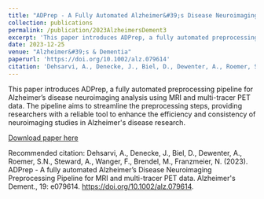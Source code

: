 ```yaml
---
title: "ADPrep - A Fully Automated Alzheimer&#39;s Disease Neuroimaging Preprocessing Pipeline for MRI and Multi-tracer PET Data"
collection: publications
permalink: /publication/2023AlzheimersDement3
excerpt: 'This paper introduces ADPrep, a fully automated preprocessing pipeline for Alzheimer&#39;s disease neuroimaging analysis using MRI and multi-tracer PET data.'
date: 2023-12-25
venue: "Alzheimer&#39;s & Dementia"
paperurl: 'https://doi.org/10.1002/alz.079614'
citation: 'Dehsarvi, A., Denecke, J., Biel, D., Dewenter, A., Roemer, S.N., Steward, A., Wanger, F., Brendel, M., Franzmeier, N. (2023). ADPrep - A fully automated Alzheimer&#39;s Disease Neuroimaging Preprocessing Pipeline for MRI and multi-tracer PET data. Alzheimer&#39;s Dement., 19: e079614. https://doi.org/10.1002/alz.079614.'
---
```


This paper introduces ADPrep, a fully automated preprocessing pipeline for Alzheimer’s disease neuroimaging analysis using MRI and multi-tracer PET data. The pipeline aims to streamline the preprocessing steps, providing researchers with a reliable tool to enhance the efficiency and consistency of neuroimaging studies in Alzheimer's disease research.

[Download paper here](https://doi.org/10.1002/alz.079614)

Recommended citation: Dehsarvi, A., Denecke, J., Biel, D., Dewenter, A., Roemer, S.N., Steward, A., Wanger, F., Brendel, M., Franzmeier, N. (2023). ADPrep - A fully automated Alzheimer’s Disease Neuroimaging Preprocessing Pipeline for MRI and multi-tracer PET data. Alzheimer's Dement., 19: e079614. https://doi.org/10.1002/alz.079614.
